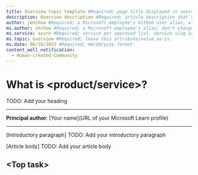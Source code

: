 ```yaml
---
title: Overview topic template #Required; page title displayed in search results. Don't enclose in quotation marks. 
description: Overview description #Required; article description that's displayed in search results. Don't enclose in quotation marks. Do end with a period.
author: jehchow #Required; a Microsoft employee's GitHub user alias, with correct capitalization; don't change.
ms.author: shchow #Required; a Microsoft employee's alias; don't change. 
ms.service: azure #Required; service per approved list. service slug assigned to your service by ACOM.
ms.topic: overview #Required; leave this attribute/value as-is.
ms.date: 06/16/2023 #Required; mm/dd/yyyy format.
content_well_notification: 
  - Human-created-Community
---
```


<!--
Remove all the comments in this template before you sign-off or merge to the 
main branch.

This template provides the basic structure of a Overview article pattern. Refer to the [style and voice quick start article in the contributor guide](https://learn.microsoft.com/contribute/style-quick-start).

 1. H1 -----------------------------------------------------------------------------

Required: For the H1 - that's the primary heading at the top of the article - use the format "What
is <service>?" You can also use this in the TOC if your service name doesn’t cause the phrase to
wrap.

-->

# What is <product/service>? 
TODO: Add your heading

---

**Principal author**: [Your name](URL of your Microsoft Learn profile)

---


<!-- 2. Introductory paragraph ----------------------------------------------------------

Required: The introductory paragraph helps customers quickly determine whether an article is
relevant. Describe in customer-friendly terms what the service is and does, and why the customer
should care. Keep it short for the intro. You can go into more detail later in the article. Many
services add artwork or videos below the introduction.

-->

[Introductory paragraph]
TODO: Add your introductory paragraph

<!---Avoid notes, tips, and important boxes. Readers tend to skip over them. Better to put that info
directly into the article text.

--->

<!-- 3. Article body ------------------------------------------------------------ Required: After
the intro, you can develop your overview by discussing the features that answer the "Why should I
care" question with a bit more depth. Be sure to call out any basic requirements and dependencies,
as well as limitations or overhead. Don't catalog every feature, and some may only need to be
mentioned as available, without any discussion.

-->

[Article body]
TODO: Add your article body

<!-- Top tasks ------------------------------------------------------------------------------

Suggested: An effective way to structure your overview article is to create an H2 for top
customer tasks you've identified and describe how the product/service helps customers with that task.

Create a new H2 for each task you list.

--->

## \<Top task\>

<!-- 5. Next steps ------------------------------------------------------------------------

Required: In Overview articles, provide at least one next step and no more than three. Next steps in
overview articles will often link to a quickstart. Use regular links; do not use a blue box link.
What you link to will depend on what is really a next step for the customer. Do not use a "More info
section" or a "Resources section" or a "See also section".

--->